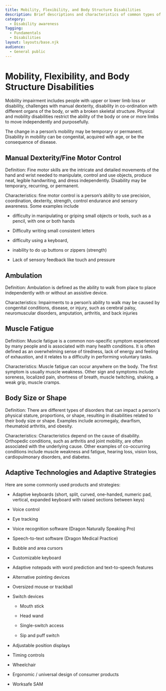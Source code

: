 ```yaml
---
title: Mobility, Flexibility, and Body Structure Disabilities
description: Brief descriptions and characteristics of common types of mobility, flexibility, and body structure disabilities.
category:
  - Disability awareness
Tagging:
  - Fundamentals
  - Disabilities
layout: layouts/base.njk
audience:
  - General public
---
```


# Mobility, Flexibility, and Body Structure Disabilities

Mobility impairment includes people with upper or lower limb loss or disability, challenges with manual dexterity, disability in co-ordination with different organs of the body, or with a broken skeletal structure. Physical and mobility disabilities restrict the ability of the body or one or more limbs to move independently and purposefully.

The change in a person’s mobility may be temporary or permanent. Disability in mobility can be congenital, acquired with age, or be the consequence of disease.

## Manual Dexterity/Fine Motor Control

Definition: Fine motor skills are the intricate and detailed movements of the hand and wrist needed to manipulate, control and use objects, produce neat, legible handwriting, and dress independently. Disability may be temporary, recurring, or permanent.

Characteristics: fine motor control is a person’s ability to use precision, coordination, dexterity, strength, control endurance and sensory awareness. Some examples include

- difficulty in manipulating or griping small objects or tools, such as a pencil, with one or both hands

- Difficulty writing small consistent letters

- difficulty using a keyboard,

- inability to do up buttons or zippers (strength)

- Lack of sensory feedback like touch and pressure

## Ambulation

Definition: Ambulation is defined as the ability to walk from place to place independently with or without an assistive device.

Characteristics: Impairments to a person’s ability to walk may be caused by congenital conditions, disease, or injury, such as cerebral palsy, neuromuscular disorders, amputation, arthritis, and back injuries

## Muscle Fatigue

Definition: Muscle fatigue is a common non-specific symptom experienced by many people and is associated with many health conditions. It is often defined as an overwhelming sense of tiredness, lack of energy and feeling of exhaustion, and it relates to a difficulty in performing voluntary tasks.

Characteristics: Muscle fatigue can occur anywhere on the body. The first symptom is usually muscle weakness. Other sign and symptoms include soreness, localized pain, shortness of breath, muscle twitching, shaking, a weak grip, muscle cramps.

## Body Size or Shape

Definition: There are different types of disorders that can impact a person's physical stature, proportions, or shape, resulting in disabilities related to their body size or shape. Examples include acromegaly, dwarfism, rheumatoid arthritis, and obesity.

Characteristics: Characteristics depend on the cause of disability. Orthopedic conditions, such as arthritis and joint mobility, are often associated with the underlying cause. Other examples of co-occurring conditions include muscle weakness and fatigue, hearing loss, vision loss, cardiopulmonary disorders, and diabetes.

## Adaptive Technologies and Adaptive Strategies

Here are some commonly used products and strategies:

- Adaptive keyboards (short, split, curved, one-handed, numeric pad, vertical, expanded keyboard with raised sections between keys)

- Voice control

- Eye tracking

- Voice recognition software (Dragon Naturally Speaking Pro)

- Speech-to-text software (Dragon Medical Practice)

- Bubble and area cursors

- Customizable keyboard

- Adaptive notepads with word prediction and text-to-speech features

- Alternative pointing devices

- Oversized mouse or trackball

- Switch devices

  - Mouth stick

  - Head wand

  - Single-switch access

  - Sip and puﬀ switch

- Adjustable position displays

- Timing controls

- Wheelchair

- Ergonomic / universal design of consumer products

- Worksafe SAM
